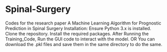 # Spinal-Surgery
Codes for the research paper A Machine Learning Algorithm for Prognostic Prediction in Spinal Surgery
Installation: Ensure Python 3.x is installed. Clone the repository. Install the required packages.
After Running the Training_Code, Run the GUI code to interact with the model. OR You can download the .pkl files and save them in the same directory to do the same.
